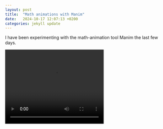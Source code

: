 ```yaml
---
layout: post
title:  "Math animations with Manim"
date:   2024-10-17 12:07:13 +0200
categories: jekyll update
---
```


I have been experimenting with the math-animation tool Manim the last few days. 

<video width="320" height="240" controls>
  <source src="/assets/LorenzAttractor.mp4" type="video/mp4">
</video>